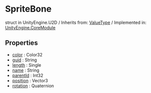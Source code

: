 # SpriteBone
struct in UnityEngine.U2D
 / Inherits from: <a href="https://docs.unity3d.com/6000.0/Documentation/ScriptReference/ValueType.html">ValueType</a> / Implemented in: <a href="https://docs.unity3d.com/6000.0/Documentation/ScriptReference/UnityEngine.CoreModule.html">UnityEngine.CoreModule</a>

## Properties
- <a href="https://docs.unity3d.com/6000.0/Documentation/ScriptReference/SpriteBone-color.html">color</a> : Color32
- <a href="https://docs.unity3d.com/6000.0/Documentation/ScriptReference/SpriteBone-guid.html">guid</a> : String
- <a href="https://docs.unity3d.com/6000.0/Documentation/ScriptReference/SpriteBone-length.html">length</a> : Single
- <a href="https://docs.unity3d.com/6000.0/Documentation/ScriptReference/SpriteBone-name.html">name</a> : String
- <a href="https://docs.unity3d.com/6000.0/Documentation/ScriptReference/SpriteBone-parentId.html">parentId</a> : Int32
- <a href="https://docs.unity3d.com/6000.0/Documentation/ScriptReference/SpriteBone-position.html">position</a> : Vector3
- <a href="https://docs.unity3d.com/6000.0/Documentation/ScriptReference/SpriteBone-rotation.html">rotation</a> : Quaternion
